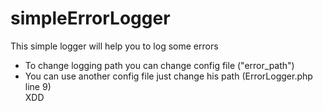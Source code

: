 # simpleErrorLogger
This simple logger will help you to log some errors
* To change logging path you can change config file ("error_path")
* You can use another config file just change his path (ErrorLogger.php line 9) <br>
XDD
